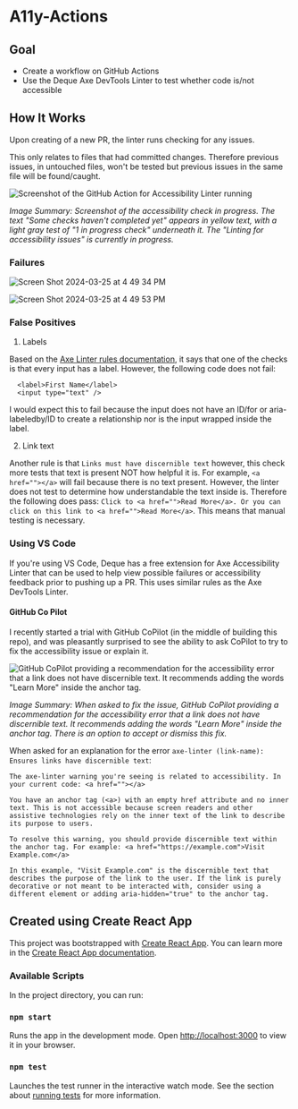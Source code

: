 # A11y-Actions

## Goal
- Create a workflow on GitHub Actions
- Use the Deque Axe DevTools Linter to test whether code is/not accessible

## How It Works

Upon creating of a new PR, the linter runs checking for any issues. 

This only relates to files that had committed changes. Therefore previous issues, in untouched files, won't be tested but previous issues in the same file will be found/caught.

![Screenshot of the GitHub Action for Accessibility Linter running](https://github.com/pennmeg/a11y-actions/assets/28637810/14e3beaf-a67c-42b7-a5fd-a72d2a0bdd68)

_Image Summary: Screenshot of the accessibility check in progress. The text "Some checks haven't completed yet" appears in yellow text, with a light gray test of "1 in progress check" underneath it. The "Linting for accessibility issues" is currently in progress._

### Failures

![Screen Shot 2024-03-25 at 4 49 34 PM](https://github.com/pennmeg/a11y-actions/assets/28637810/c3691b23-8b05-42c3-bedd-a2d474a0dd8f)

![Screen Shot 2024-03-25 at 4 49 53 PM](https://github.com/pennmeg/a11y-actions/assets/28637810/06c3ea33-b846-4203-8ec1-92b8ae72175d)

### False Positives

1. Labels

Based on the [Axe Linter rules documentation](https://docs.deque.com/linter/4.0.0/en/axe-linter-rules), it says that one of the checks is that every input has a label. However, the following code does not fail:

```
  <label>First Name</label>
  <input type="text" />
```

I would expect this to fail because the input does not have an ID/for or aria-labeledby/ID to create a relationship nor is the input wrapped inside the label.

2. Link text

Another rule is that `Links must have discernible text` however, this check more tests that text is present NOT how helpful it is. For example, `<a href=""></a>` will fail because there is no text present. However, the linter does not test to determine how understandable the text inside is. Therefore the following does pass: `Click to <a href="">Read More</a>. Or you can click on this link to <a href="">Read More</a>`. This means that manual testing is necessary.

### Using VS Code

If you're using VS Code, Deque has a free extension for Axe Accessibility Linter that can be used to help view possible failures or accessibility feedback prior to pushing up a PR. This uses similar rules as the Axe DevTools Linter.

#### GitHub Co Pilot

I recently started a trial with GitHub CoPilot (in the middle of building this repo), and was pleasantly surprised to see the ability to ask CoPilot to try to fix the accessibility issue or explain it.

![GitHub CoPilot providing a recommendation for the accessibility error that a link does not have discernible text. It recommends adding the words "Learn More" inside the anchor tag.](https://github.com/pennmeg/a11y-actions/assets/28637810/adec4634-618e-4235-bd6d-4ab4a2088b25)

_Image Summary: When asked to fix the issue, GitHub CoPilot providing a recommendation for the accessibility error that a link does not have discernible text. It recommends adding the words "Learn More" inside the anchor tag. There is an option to accept or dismiss this fix._

When asked for an explanation for the error `axe-linter (link-name): Ensures links have discernible text`: 

```
The axe-linter warning you're seeing is related to accessibility. In your current code: <a href=""></a>

You have an anchor tag (<a>) with an empty href attribute and no inner text. This is not accessible because screen readers and other assistive technologies rely on the inner text of the link to describe its purpose to users.

To resolve this warning, you should provide discernible text within the anchor tag. For example: <a href="https://example.com">Visit Example.com</a>

In this example, "Visit Example.com" is the discernible text that describes the purpose of the link to the user. If the link is purely decorative or not meant to be interacted with, consider using a different element or adding aria-hidden="true" to the anchor tag.
```

## Created using Create React App

This project was bootstrapped with [Create React App](https://github.com/facebook/create-react-app). You can learn more in the [Create React App documentation](https://facebook.github.io/create-react-app/docs/getting-started).

### Available Scripts

In the project directory, you can run:

### `npm start`

Runs the app in the development mode. Open [http://localhost:3000](http://localhost:3000) to view it in your browser.

### `npm test`

Launches the test runner in the interactive watch mode. See the section about [running tests](https://facebook.github.io/create-react-app/docs/running-tests) for more information.
